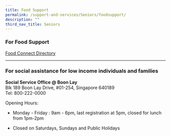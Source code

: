 ```yaml
---
title: Food Support
permalink: /support-and-services/Seniors/foodsupport/
description: ""
third_nav_title: Seniors
---
```

### For Food Support

[Food Connect Directory](https://foodconnect.gov.sg/directory/)


---

<h3>For social assistance for low income individuals and families</h3>
<b>Social Service Office @ Boon Lay</b><br>
Blk 189 Boon Lay Drive, #01-254, Singapore 640189<br>
Tel: 800-222-0000
    
Opening Hours: 
*   Monday - Friday : 9am - 6pm, last registration at 5pm, closed for lunch from 1pm-2pm
    
*   Closed on Saturdays, Sundays and Public Holidays